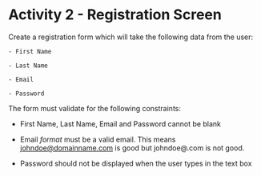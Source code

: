 # Activity 2 - Registration Screen

Create a registration form which will take the following data from the user: 
```
- First Name 

- Last Name 

- Email 

- Password 
```

The form must validate for the following constraints: 

- First Name, Last Name, Email and Password cannot be blank 

- Email *format* must be a valid email. This means johndoe@domainname.com is good but johndoe@.com is not good. 

- Password should not be displayed when the user types in the text box 

